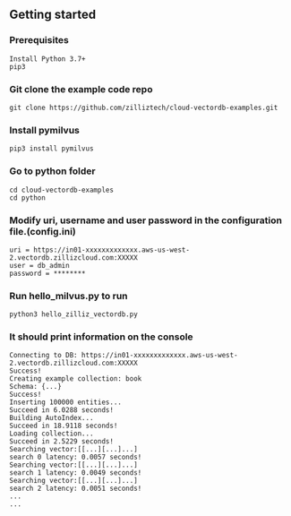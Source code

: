 ## Getting started

### Prerequisites
    Install Python 3.7+
    pip3


### Git clone the example code repo
    git clone https://github.com/zilliztech/cloud-vectordb-examples.git

### Install pymilvus
    pip3 install pymilvus

### Go to python folder
    cd cloud-vectordb-examples
    cd python

### Modify uri, username and user password in the configuration file.(config.ini)
    uri = https://in01-xxxxxxxxxxxxx.aws-us-west-2.vectordb.zillizcloud.com:XXXXX
    user = db_admin
    password = ********

### Run hello_milvus.py to run
    python3 hello_zilliz_vectordb.py

### It should print information on the console
    Connecting to DB: https://in01-xxxxxxxxxxxxx.aws-us-west-2.vectordb.zillizcloud.com:XXXXX
    Success!
    Creating example collection: book
    Schema: {...}
    Success!
    Inserting 100000 entities... 
    Succeed in 6.0288 seconds!
    Building AutoIndex...
    Succeed in 18.9118 seconds!
    Loading collection...
    Succeed in 2.5229 seconds!
    Searching vector:[[...][...]...]
    search 0 latency: 0.0057 seconds!
    Searching vector:[[...][...]...]
    search 1 latency: 0.0049 seconds!
    Searching vector:[[...][...]...]
    search 2 latency: 0.0051 seconds!
    ...
    ...
    